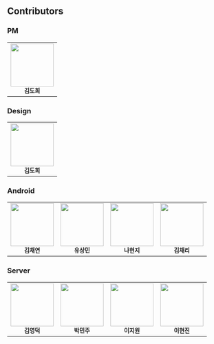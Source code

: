 
## Contributors 

### PM
<table>
  <tr>
    <td align="center"><img src="https://avatars.githubusercontent.com/u/114345530?v=4" width="100px;" alt=""/><br /><sub><b>김도희</b></sub><br /></td>
    </tr>
</table>

### Design
<table>
  <tr>
    <td align="center"><img src="https://avatars.githubusercontent.com/u/83562727?v=4" width="100px;" alt=""/><br /><sub><b>김도희</b></sub><br /></td>
    </tr>
</table>

### Android
<table>
  <tr>
    <td align="center"><img src="https://avatars.githubusercontent.com/u/114345530?v=4" width="100px;" alt=""/><br /><sub><b>김채연</b></sub><br /></td>
    <td align="center"><img src="https://avatars.githubusercontent.com/u/81916260?v=4" width="100px;" alt=""/><br /><sub><b>유상민</b></sub><br /></td>
    <td align="center"><img src="https://avatars.githubusercontent.com/u/94388001?v=4" width="100px;" alt=""/><br /><sub><b>나현지</b></sub><br /></td>
    <td align="center"><img src="https://avatars.githubusercontent.com/u/100350128?v=4" width="100px;" alt=""/><br /><sub><b>김채리</b></sub><br /></td>
    </tr>
</table>


### Server

<table>
  <tr>
    <td align="center"><img src="https://avatars.githubusercontent.com/u/46455370?v=4" width="100px;" alt=""/><br /><sub><b>김영덕</b></sub><br /></td>
    <td align="center"><img src="https://avatars.githubusercontent.com/u/80474535?v=4" width="100px;" alt=""/><br /><sub><b>박민주</b></sub><br /></td>
    <td align="center"><img src="https://avatars.githubusercontent.com/u/80021912??v=4" width="100px;" alt=""/><br /><sub><b>이지원</b></sub><br /></td>
    <td align="center"><img src="https://avatars.githubusercontent.com/u/95455569?v=4" width="100px;" alt=""/><br /><sub><b>이현진</b></sub><br /></td>
    </tr>
</table>

